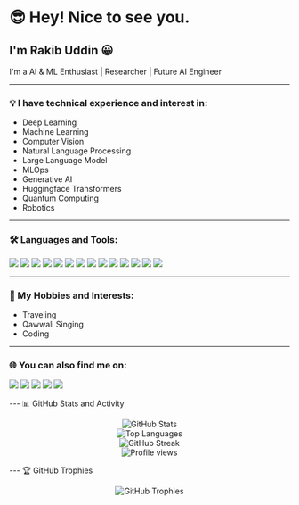 # 😎 Hey! Nice to see you.

## I'm Rakib Uddin 😀  
I'm a AI & ML Enthusiast | Researcher | Future AI Engineer

---

### 💡 I have technical experience and interest in:
- Deep Learning  
- Machine Learning  
- Computer Vision  
- Natural Language Processing
- Large Language Model
- MLOps  
- Generative AI  
- Huggingface Transformers
- Quantum Computing 
- Robotics  

---

### 🛠️ Languages and Tools:
<p>
  <img src="https://img.shields.io/badge/Arduino-00979D?style=for-the-badge&logo=Arduino&logoColor=white"/>
  <img src="https://img.shields.io/badge/Bash-4EAA25?style=for-the-badge&logo=gnu-bash&logoColor=white"/>
  <img src="https://img.shields.io/badge/Docker-2496ED?style=for-the-badge&logo=docker&logoColor=white"/>
  <img src="https://img.shields.io/badge/Flask-000000?style=for-the-badge&logo=flask&logoColor=white"/>
  <img src="https://img.shields.io/badge/Git-F05032?style=for-the-badge&logo=git&logoColor=white"/>
  <img src="https://img.shields.io/badge/Heroku-430098?style=for-the-badge&logo=heroku&logoColor=white"/>
  <img src="https://img.shields.io/badge/MongoDB-47A248?style=for-the-badge&logo=mongodb&logoColor=white"/>
  <img src="https://img.shields.io/badge/MySQL-00758F?style=for-the-badge&logo=mysql&logoColor=white"/>
  <img src="https://img.shields.io/badge/OpenCV-27338E?style=for-the-badge&logo=opencv&logoColor=white"/>
  <img src="https://img.shields.io/badge/Postman-FF6C37?style=for-the-badge&logo=postman&logoColor=white"/>
  <img src="https://img.shields.io/badge/Python-3776AB?style=for-the-badge&logo=python&logoColor=white"/>
  <img src="https://img.shields.io/badge/PyTorch-EE4C2C?style=for-the-badge&logo=pytorch&logoColor=white"/>
  <img src="https://img.shields.io/badge/TensorFlow-FF6F00?style=for-the-badge&logo=tensorflow&logoColor=white"/>
  <img src="https://img.shields.io/badge/Scikit_Learn-F7931E?style=for-the-badge&logo=scikit-learn&logoColor=white"/>
</p>

---

### 🎯 My Hobbies and Interests:
- Traveling  
- Qawwali Singing  
- Coding  

---

### 🌐 You can also find me on:
<p>
  <a href="https://www.linkedin.com/in/rakib-uddin-4050381b4/"><img src="https://img.shields.io/badge/LinkedIn-%230077B5?style=for-the-badge&logo=linkedin&logoColor=white" /></a>
  <a href="https://twitter.com/your-twitter"><img src="https://img.shields.io/badge/Twitter-%231DA1F2?style=for-the-badge&logo=twitter&logoColor=white" /></a>
  <a href="https://leetcode.com/u/rakib730/"><img src="https://img.shields.io/badge/LeetCode-FFA116?style=for-the-badge&logo=leetcode&logoColor=black" /></a>
  <a href="https://codeforces.com/profile/Rakib731"><img src="https://img.shields.io/badge/Codeforces-1F8ACB?style=for-the-badge&logo=codeforces&logoColor=white" /></a>
  <a href="https://www.facebook.com/rakibuddin730"><img src="https://img.shields.io/badge/Facebook-1877F2?style=for-the-badge&logo=facebook&logoColor=white" /></a>

</p>
---
📊 GitHub Stats and Activity

<p align="center">
  <img src="https://github-readme-stats.vercel.app/api?username=MDrakib-uddin&show_icons=true&theme=dark&count_private=true" alt="GitHub Stats" />
  <br/>
  <img src="https://github-readme-stats.vercel.app/api/top-langs/?username=MDrakib-uddin&layout=compact&theme=dark" alt="Top Languages" />
  <br/>
  <img src="https://github-readme-streak-stats.herokuapp.com/?user=MDrakib-uddin&theme=dark" alt="GitHub Streak" />
  <br/>
  <img src="https://komarev.com/ghpvc/?username=MDrakib-uddin&color=yellow" alt="Profile views" />
</p>
---
🏆 GitHub Trophies

<p align="center">
  <img src="https://github-profile-trophy.vercel.app/?username=MDrakib-uddin&theme=darkhub" alt="GitHub Trophies" />
</p>
